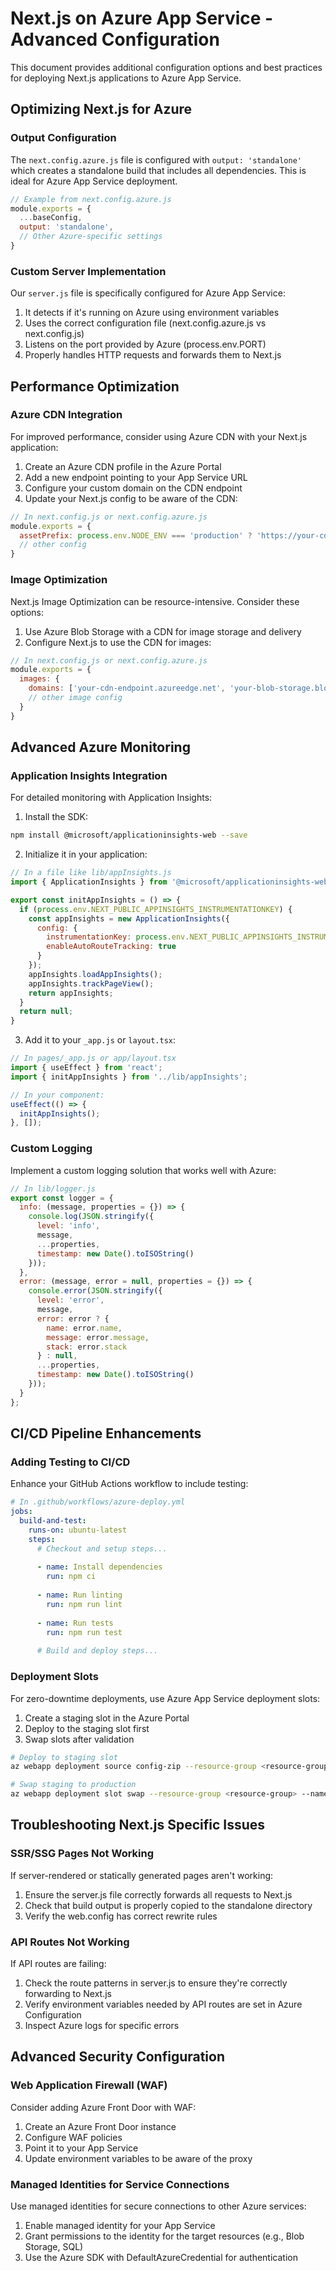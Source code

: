 # Next.js on Azure App Service - Advanced Configuration

This document provides additional configuration options and best practices for deploying Next.js applications to Azure App Service.

## Optimizing Next.js for Azure

### Output Configuration

The `next.config.azure.js` file is configured with `output: 'standalone'` which creates a standalone build that includes all dependencies. This is ideal for Azure App Service deployment.

```javascript
// Example from next.config.azure.js
module.exports = {
  ...baseConfig,
  output: 'standalone',
  // Other Azure-specific settings
}
```

### Custom Server Implementation

Our `server.js` file is specifically configured for Azure App Service:

1. It detects if it's running on Azure using environment variables
2. Uses the correct configuration file (next.config.azure.js vs next.config.js)
3. Listens on the port provided by Azure (process.env.PORT)
4. Properly handles HTTP requests and forwards them to Next.js

## Performance Optimization

### Azure CDN Integration

For improved performance, consider using Azure CDN with your Next.js application:

1. Create an Azure CDN profile in the Azure Portal
2. Add a new endpoint pointing to your App Service URL
3. Configure your custom domain on the CDN endpoint
4. Update your Next.js config to be aware of the CDN:

```javascript
// In next.config.js or next.config.azure.js
module.exports = {
  assetPrefix: process.env.NODE_ENV === 'production' ? 'https://your-cdn-endpoint.azureedge.net' : '',
  // other config
}
```

### Image Optimization

Next.js Image Optimization can be resource-intensive. Consider these options:

1. Use Azure Blob Storage with a CDN for image storage and delivery
2. Configure Next.js to use the CDN for images:

```javascript
// In next.config.js or next.config.azure.js
module.exports = {
  images: {
    domains: ['your-cdn-endpoint.azureedge.net', 'your-blob-storage.blob.core.windows.net'],
    // other image config
  }
}
```

## Advanced Azure Monitoring

### Application Insights Integration

For detailed monitoring with Application Insights:

1. Install the SDK:

```bash
npm install @microsoft/applicationinsights-web --save
```

2. Initialize it in your application:

```javascript
// In a file like lib/appInsights.js
import { ApplicationInsights } from '@microsoft/applicationinsights-web'

export const initAppInsights = () => {
  if (process.env.NEXT_PUBLIC_APPINSIGHTS_INSTRUMENTATIONKEY) {
    const appInsights = new ApplicationInsights({
      config: {
        instrumentationKey: process.env.NEXT_PUBLIC_APPINSIGHTS_INSTRUMENTATIONKEY,
        enableAutoRouteTracking: true
      }
    });
    appInsights.loadAppInsights();
    appInsights.trackPageView();
    return appInsights;
  }
  return null;
}
```

3. Add it to your `_app.js` or `layout.tsx`:

```javascript
// In pages/_app.js or app/layout.tsx
import { useEffect } from 'react';
import { initAppInsights } from '../lib/appInsights';

// In your component:
useEffect(() => {
  initAppInsights();
}, []);
```

### Custom Logging

Implement a custom logging solution that works well with Azure:

```javascript
// In lib/logger.js
export const logger = {
  info: (message, properties = {}) => {
    console.log(JSON.stringify({
      level: 'info',
      message,
      ...properties,
      timestamp: new Date().toISOString()
    }));
  },
  error: (message, error = null, properties = {}) => {
    console.error(JSON.stringify({
      level: 'error',
      message,
      error: error ? {
        name: error.name,
        message: error.message,
        stack: error.stack
      } : null,
      ...properties,
      timestamp: new Date().toISOString()
    }));
  }
};
```

## CI/CD Pipeline Enhancements

### Adding Testing to CI/CD

Enhance your GitHub Actions workflow to include testing:

```yaml
# In .github/workflows/azure-deploy.yml
jobs:
  build-and-test:
    runs-on: ubuntu-latest
    steps:
      # Checkout and setup steps...
      
      - name: Install dependencies
        run: npm ci
      
      - name: Run linting
        run: npm run lint
      
      - name: Run tests
        run: npm run test
      
      # Build and deploy steps...
```

### Deployment Slots

For zero-downtime deployments, use Azure App Service deployment slots:

1. Create a staging slot in the Azure Portal
2. Deploy to the staging slot first
3. Swap slots after validation

```bash
# Deploy to staging slot
az webapp deployment source config-zip --resource-group <resource-group> --name <app-name> --slot staging --src app.zip

# Swap staging to production
az webapp deployment slot swap --resource-group <resource-group> --name <app-name> --slot staging --target-slot production
```

## Troubleshooting Next.js Specific Issues

### SSR/SSG Pages Not Working

If server-rendered or statically generated pages aren't working:

1. Ensure the server.js file correctly forwards all requests to Next.js
2. Check that build output is properly copied to the standalone directory
3. Verify the web.config has correct rewrite rules

### API Routes Not Working

If API routes are failing:

1. Check the route patterns in server.js to ensure they're correctly forwarding to Next.js
2. Verify environment variables needed by API routes are set in Azure Configuration
3. Inspect Azure logs for specific errors

## Advanced Security Configuration

### Web Application Firewall (WAF)

Consider adding Azure Front Door with WAF:

1. Create an Azure Front Door instance
2. Configure WAF policies
3. Point it to your App Service
4. Update environment variables to be aware of the proxy

### Managed Identities for Service Connections

Use managed identities for secure connections to other Azure services:

1. Enable managed identity for your App Service
2. Grant permissions to the identity for the target resources (e.g., Blob Storage, SQL)
3. Use the Azure SDK with DefaultAzureCredential for authentication